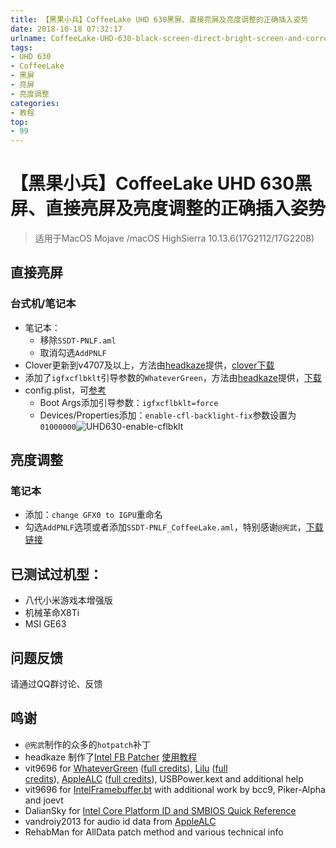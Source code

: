 ```yaml
---
title: 【黑果小兵】CoffeeLake UHD 630黑屏、直接亮屏及亮度调整的正确插入姿势
date: 2018-10-18 07:32:17
urlname: CoffeeLake-UHD-630-black-screen-direct-bright-screen-and-correct-adjustment-of-brightness-adjustment
tags:
- UHD 630
- CoffeeLake
- 黑屏
- 亮屏
- 亮度调整
categories:
- 教程
top:
- 99
---
```


# 【黑果小兵】CoffeeLake UHD 630黑屏、直接亮屏及亮度调整的正确插入姿势

> 适用于MacOS Mojave /macOS HighSierra 10.13.6(17G2112/17G2208)



## 直接亮屏

### 台式机/笔记本

- 笔记本：
  - 移除`SSDT-PNLF.aml`
  - 取消勾选`AddPNLF`
- Clover更新到v4707及以上，方法由[headkaze](https://github.com/headkaze)提供，[clover下载](https://github.com/Dids/clover-builder/releases)
- 添加了`igfxcflbklt`引导参数的`WhateverGreen`，方法由[headkaze](https://github.com/headkaze)提供，[下载](https://github.com/daliansky/XiaoMi-GLP/raw/dev/EFI/CLOVER/kexts/Other/WhateverGreen八代亮屏版.zip)
- config.plist，可[参考](https://github.com/daliansky/XiaoMi-GLP/blob/dev/EFI/CLOVER/config.plist)
  - Boot Args添加引导参数：`igfxcflbklt=force`
  - Devices/Properties添加：`enable-cfl-backlight-fix`参数设置为`01000000`![UHD630-enable-cflbklt](http://7.daliansky.net/FB-Patcher/UHD630-enable-cflbklt.png)



## 亮度调整

### 笔记本

- 添加：`change GFX0 to IGPU`重命名
- 勾选`AddPNLF`选项或者添加`SSDT-PNLF_CoffeeLake.aml`，特别感谢`@宪武`，[下载链接](https://github.com/daliansky/XiaoMi-GLP/raw/dev/EFI/CLOVER/ACPI/patched/SSDT-PNLF_CoffeeLake.aml)



## 已测试过机型：

- 八代小米游戏本增强版
- 机械革命X8Ti
- MSI GE63



## 问题反馈

请通过QQ群讨论、反馈



## 鸣谢

- `@宪武`制作的众多的`hotpatch`补丁
- headkaze 制作了[Intel FB Patcher](https://www.insanelymac.com/forum/topic/335018-intel-fb-patcher-v151/) [使用教程](https://blog.daliansky.net/Intel-FB-Patcher-tutorial-and-insertion-pose.html)
- vit9696 for [WhateverGreen](https://github.com/acidanthera/WhateverGreen) ([full credits](https://github.com/acidanthera/WhateverGreen#credits)), [Lilu](https://github.com/acidanthera/Lilu) ([full credits](https://github.com/acidanthera/Lilu#credits)), [AppleALC](https://github.com/acidanthera/AppleALC) ([full credits](https://github.com/acidanthera/AppleALC#credits)), USBPower.kext and additional help
- vit9696 for [IntelFramebuffer.bt](https://github.com/acidanthera/WhateverGreen/blob/master/Manual/IntelFramebuffer.bt) with additional work by bcc9, Piker-Alpha and joevt 
- DalianSky for [Intel Core Platform ID and SMBIOS Quick Reference](https://blog.daliansky.net/Intel-core-display-platformID-finishing.html) 
- vandroiy2013 for audio id data from [AppleALC](https://github.com/acidanthera/AppleALC) 
- RehabMan for AllData patch method and various technical info


